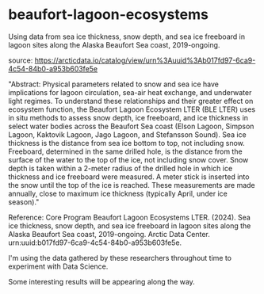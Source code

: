 # beaufort-lagoon-ecosystems
Using data from sea ice thickness, snow depth, and sea ice freeboard in lagoon sites along the Alaska Beaufort Sea coast, 2019-ongoing.

source: https://arcticdata.io/catalog/view/urn%3Auuid%3Ab017fd97-6ca9-4c54-84b0-a953b603fe5e

"Abstract: Physical parameters related to snow and sea ice have implications for lagoon circulation, sea-air heat exchange, and underwater light regimes. To understand these relationships and their greater effect on ecosystem function, the Beaufort Lagoon Ecosystem LTER (BLE LTER) uses in situ methods to assess snow depth, ice freeboard, and ice thickness in select water bodies across the Beaufort Sea coast (Elson Lagoon, Simpson Lagoon, Kaktovik Lagoon, Jago Lagoon, and Stefansson Sound). Sea ice thickness is the distance from sea ice bottom to top, not including snow. Freeboard, determined in the same drilled hole, is the distance from the surface of the water to the top of the ice, not including snow cover. Snow depth is taken within a 2-meter radius of the drilled hole in which ice thickness and ice freeboard were measured. A meter stick is inserted into the snow until the top of the ice is reached. These measurements are made annually, close to maximum ice thickness (typically April, under ice season)."

Reference: Core Program Beaufort Lagoon Ecosystems LTER. (2024). Sea ice thickness, snow depth, and sea ice freeboard in lagoon sites along the Alaska Beaufort Sea coast, 2019-ongoing. Arctic Data Center. urn:uuid:b017fd97-6ca9-4c54-84b0-a953b603fe5e.

I'm using the data gathered by these researchers throughout time to experiment with Data Science.

Some interesting results will be appearing along the way.

